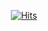 <div align="center">

[![Hits](https://hits.seeyoufarm.com/api/count/incr/badge.svg?url=https%3A%2F%2Fgithub.com%2Fdaahyunk&&count_bg=%23000000&title_bg=%23000000&icon=macys.svg&icon_color=%23FFFFFF&title=hits&edge_flat=false)](https://hits.seeyoufarm.com)

</div>


